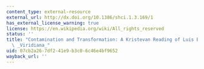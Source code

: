 ```yaml
---
content_type: external-resource
external_url: http://dx.doi.org/10.1386/shci.1.3.169/1
has_external_license_warning: true
license: https://en.wikipedia.org/wiki/All_rights_reserved
status: ''
title: "Contamination and Transformation: A Kristevan Reading of Luis Bu\xF1uel's\
  \ _Viridiana_"
uid: 07cb2a26-7df2-41e9-b3c0-6c46e4bf9652
wayback_url: ''
---
```

